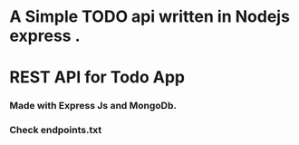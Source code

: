 # A Simple TODO api written in Nodejs express .

# REST API for Todo App

### Made with Express Js and MongoDb.

### Check endpoints.txt
